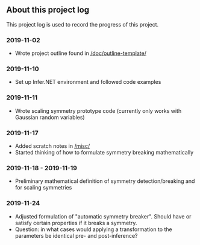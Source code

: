 ## About this project log

This project log is used to record the progress of this project.


### 2019-11-02

* Wrote project outline found in [/doc/outline-template/](https://github.com/chiukenny/kc-stat547c/tree/master/doc/outline-template)


### 2019-11-10

* Set up Infer.NET environment and followed code examples


### 2019-11-11

* Wrote scaling symmetry prototype code (currently only works with Gaussian random variables)


### 2019-11-17

* Added scratch notes in [/misc/](https://github.com/chiukenny/kc-stat547c/tree/master/misc)
* Started thinking of how to formulate symmetry breaking mathematically

### 2019-11-18 - 2019-11-19

* Preliminary mathematical definition of symmetry detection/breaking and for scaling symmetries

### 2019-11-24

* Adjusted formulation of "automatic symmetry breaker". Should have or satisfy certain properties if it breaks a symmetry.
* Question: in what cases would applying a transformation to the parameters be identical pre- and post-inference?